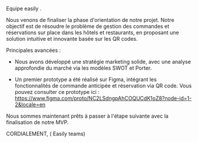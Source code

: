 Equipe easily .

Nous venons de finaliser la phase d'orientation de notre projet. Notre objectif est de résoudre le problème de gestion des commandes 
et réservations sur place dans les hôtels et restaurants, en proposant une solution intuitive et innovante basée sur les QR codes.

Principales avancées :

- Nous avons développé une stratégie marketing solide, avec une analyse approfondie du marché via les modèles SWOT et Porter.

- Un premier prototype a été réalisé sur Figma, intégrant les fonctionnalités de commande anticipée 
et réservation via QR code. Vous pouvez consulter ce prototype ici :
https://www.figma.com/proto/NC2LSdngpAhCOQUCdK1oZ8?node-id=1-2&locale=en

Nous sommes maintenant prêts à passer à l'étape suivante avec la finalisation de notre MVP.

CORDIALEMENT, 
( Easily teams)
